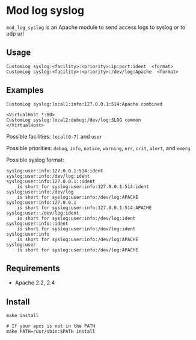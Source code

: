 Mod log syslog
================

`mod_log_syslog` is an Apache module to send access logs to syslog or to udp url

Usage
------------

    CustomLog syslog:<facility>:<priority>:ip:port:ident  <format>
    CustomLog syslog:<facility>:<priority>:/dev/log:Apache  <format>

Examples
------------
    CustomLog syslog:local1:info:127.0.0.1:514:Apache combined

    <VirtualHost *:80>
    CustomLog syslog:local2:debug:/dev/log:SLOG common
    </VirtualHost>

Possible facilities: `local[0-7]` and `user`

Possible priorities: `debug`, `info`, `notice`, `warning`, `err`, `crit`, `alert`, and `emerg`

Possible syslog format:

    syslog:user:info:127.0.0.1:514:ident
    syslog:user:info:/dev/log:ident
    syslog:user:info:127.0.0.1::ident
        is short for syslog:user:info:127.0.0.1:514:ident
    syslog:user:info:/dev/log
        is short for syslog:user:info:/dev/log:APACHE
    syslog:user:info:127.0.0.1
        is short for syslog:user:info:127.0.0.1:514:APACHE
    syslog:user::/dev/log:ident
        is short for syslog:user:info:/dev/log:ident
    syslog:user:info::ident
        is short for syslog:user:info:/dev/log:ident
    syslog:user:info
        is short for syslog:user:info:/dev/log:APACHE
    syslog:user
        is short for syslog:user:info:/dev/log:APACHE

Requirements
------------

* Apache 2.2, 2.4

Install
------------

    make install

    # If your apxs is not in the PATH
    make PATH=/usr/sbin:$PATH install

